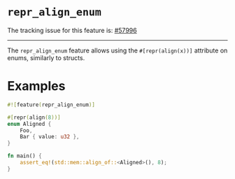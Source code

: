 # `repr_align_enum`

The tracking issue for this feature is: [#57996]

[#57996]: https://github.com/rust-lang/rust/issues/57996

------------------------

The `repr_align_enum` feature allows using the `#[repr(align(x))]` attribute
on enums, similarly to structs.

# Examples

```rust
#![feature(repr_align_enum)]

#[repr(align(8))]
enum Aligned {
    Foo,
    Bar { value: u32 },
}

fn main() {
    assert_eq!(std::mem::align_of::<Aligned>(), 8);
}
```
